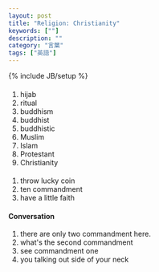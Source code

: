 ```yaml
---
layout: post
title: "Religion: Christianity"
keywords: [""]
description: ""
category: "言葉"
tags: ["英語"]
---
```

{% include JB/setup %}

####
1. hijab
2. ritual
3. buddhism
4. buddhist
5. buddhistic
6. Muslim
7. Islam
8. Protestant
9. Christianity


####
1. throw lucky coin
2. ten commandment 
3. have a little faith


#### Conversation
1. there are only two commandment here. 
2. what's the second commandment
3. see commandment one 
4. you talking out side of your neck 
